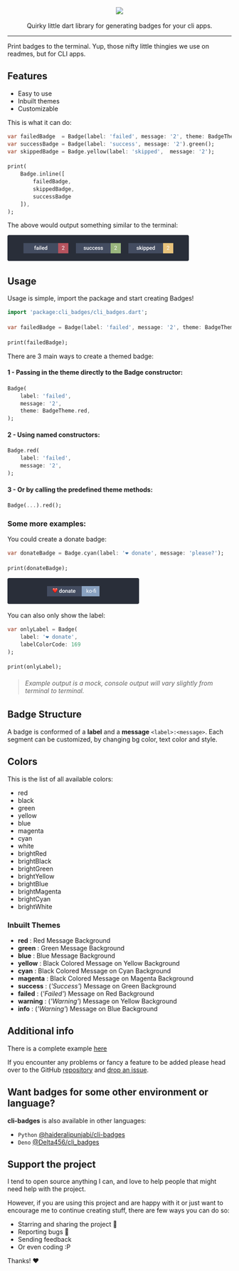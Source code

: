 <!-- 
This README describes the package. If you publish this package to pub.dev,
this README's contents appear on the landing page for your package.

For information about how to write a good package README, see the guide for
[writing package pages](https://dart.dev/guides/libraries/writing-package-pages). 

For general information about developing packages, see the Dart guide for
[creating packages](https://dart.dev/guides/libraries/create-library-packages)
and the Flutter guide for
[developing packages and plugins](https://flutter.dev/developing-packages). 
-->

<div align="center">
  
  ![](https://vectr.com/kerff/ddbmvyZmm.svg?width=600&height=300&select=aNbKxciPh)
  
  Quirky little dart library for generating badges for your cli apps.
  
  <!-- ![GitHub file size in bytes](https://img.shields.io/github/size/nombrekeff/cli-badges/index.js?style=flat-square)
  [![npm](https://img.shields.io/npm/v/cli-badges?label=version&style=flat-square)](https://www.npmjs.com/package/cli-badges)
   -->

<!-- TODO: add badges -->

</div>

---

Print badges to the terminal. Yup, those nifty little thingies we use on readmes, but for CLI apps.

## Features
* Easy to use
* Inbuilt themes
* Customizable

This is what it can do:
```dart
var failedBadge  = Badge(label: 'failed', message: '2', theme: BadgeTheme.red);
var successBadge = Badge(label: 'success', message: '2').green();
var skippedBadge = Badge.yellow(label: 'skipped',  message: '2');

print(
    Badge.inline([
        failedBadge, 
        skippedBadge, 
        successBadge
    ]),
);
```

The above would output something similar to the terminal:

![](./images/output-example.png)
## Usage

Usage is simple, import the package and start creating Badges!

```dart
import 'package:cli_badges/cli_badges.dart';

var failedBadge = Badge(label: 'failed', message: '2', theme: BadgeTheme.red);

print(failedBadge);
```

There are 3 main ways to create a themed badge:
#### 1 - Passing in the theme directly to the Badge constructor:
```dart
Badge(
    label: 'failed', 
    message: '2', 
    theme: BadgeTheme.red,
);
```

#### 2 - Using named constructors:
```dart
Badge.red(
    label: 'failed', 
    message: '2', 
);
```

#### 3 - Or by calling the predefined theme methods: 
```dart
Badge(...).red();
```

### Some more examples:
You could create a donate badge:

```dart
var donateBadge = Badge.cyan(label: '❤️ donate', message: 'please?');

print(donateBadge);
```

![](./images/donate-output-example.png)

You can also only show the label:

```dart
var onlyLabel = Badge(
    label: '❤️ donate', 
    labelColorCode: 169
);

print(onlyLabel);
```

> ###### Example output is a mock, console output will vary slightly from terminal to terminal.

## Badge Structure <!-- omit in toc -->

A badge is conformed of a **label** and a **message** `<label>:<message>`. Each segment can be customized, by changing bg color, text color and style.

## Colors

This is the list of all available colors:
* red
* black
* green
* yellow
* blue
* magenta
* cyan
* white
* brightRed
* brightBlack
* brightGreen
* brightYellow
* brightBlue
* brightMagenta
* brightCyan
* brightWhite

### Inbuilt Themes <!-- omit in toc -->

- **red** : Red Message Background
- **green** : Green Message Background
- **blue** : Blue Message Background
- **yellow** : Black Colored Message on Yellow Background
- **cyan** : Black Colored Message on Cyan Background
- **magenta** : Black Colored Message on Magenta Background
- **success** : (_'Success'_) Message on Green Background
- **failed** : (_'Failed'_) Message on Red Background
- **warning** : (_'Warning'_) Message on Yellow Background
- **info** : (_'Warning'_) Message on Blue Background

## Additional info

There is a complete example [here](https://github.com/nombrekeff/cli_badges_dart/tree/main/example)

If you encounter any problems or fancy a feature to be added please head over to the GitHub [repository](https://github.com/nombrekeff/cli_badges_dart/) and [drop an issue](https://github.com/nombrekeff/cli_badges_dart/issues/new).

## Want badges for some other environment or language?

**cli-badges** is also available in other languages:

- `Python` [@haideralipunjabi/cli-badges](https://github.com/haideralipunjabi/cli-badges)
- `Deno` [@Delta456/cli_badges](https://github.com/Delta456/cli_badges)


## Support the project <!-- omit in toc -->

I tend to open source anything I can, and love to help people that might need help with the project.

However, if you are using this project and are happy with it or just want to encourage me to continue creating stuff, there are few ways you can do so:

- Starring and sharing the project 🚀
- Reporting bugs 🐛
- Sending feedback
- Or even coding :P

Thanks! ❤️